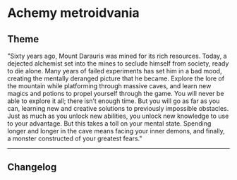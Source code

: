 # Achemy metroidvania





## Theme
"Sixty years ago, Mount Darauris was mined for its rich resources. Today, a dejected alchemist set into the mines to seclude himself from society, ready to die alone. Many years of failed experiments has set him in a bad mood, creating the mentally deranged picture that he became. Explore the lore of the mountain while platforming through massive caves, and learn new magics and potions to propel yourself through the game. You will never be able to explore it all; there isn’t enough time. But you will go as far as you can, learning new and creative solutions to previously impossible obstacles. Just as much as you unlock new abilities, you unlock new knowledge to use to your advantage. But this takes a toll on your mental state. Spending longer and longer in the cave means facing your inner demons, and finally, a monster constructed of your greatest fears."

___

## Changelog
